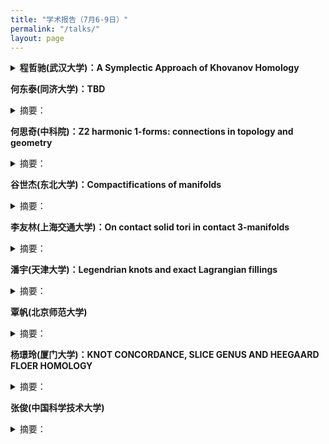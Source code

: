 ```yaml
---
title: "学术报告（7月6-9日）"
permalink: "/talks/"
layout: page
---
```


<p>
<details>
<summary><b>程哲驰(武汉大学)：A Symplectic Approach of Khovanov Homology
</b></summary>
There are many different approaches of Khovanov homology. As for this talk, we will mainly be interested in a version from symplectic geometry, called symplectic Khovanov homology.  It is conjecturally isomorphic to Khovanov homology. In 2020, Abouzaid and Smith proved this conjecture over characteristic-zero fields, while the more general cases remain open. In this talk, we start with comparing the gradings on symplectic Khovanov homology and Khovanov homology, and then discuss some recent progress on the conjecture.
</details>
</p> 

<p><b>何东泰(同济大学)：TBD
</b>
<details>
<summary>摘要：</summary>
TBD
</details>
</p> 

<p><b>何思奇(中科院)：Z2 harmonic 1-forms: connections in topology and geometry</b>
 <details>
<summary>摘要：</summary>
Z2 harmonic spinors and forms extend the concept of quadratic differentials on Riemann surfaces to higher dimensions, creating significant links with gauge theory, low-dimensional topology, and calibrated geometry. According to Taubes, Z2 harmonic 1-forms serve as essential boundaries in various gauge theory equations, particularly in the context of flat SL(2,C) connections. In the first session, we will provide an overview of this field, highlighting contributions from Takahashi, Parker, Walpuski, Doan, Donaldson, Haydys, Mazzeo, Chen, and others. The second session will address a challenge question posed by Taubes-Wu concerning the existence and rigidity of the tangent cone model for Z2 harmonic 1-forms. We will discuss the application of finite group representation theory to this problem.
</details>
</p> 


<p><b>谷世杰(东北大学)：Compactifications of manifolds</b>
  <details>
 <summary>摘要：</summary> In 1966, Larry Siebenmann once mused that his work (PhD thesis) was initiated at a time "when 'respectable' geometric topology was necessarily compact." That attitude has long since faded; today's topological landscape is filled with research in which noncompact spaces are primary objects. However, major successes in compactifying manifolds included here are fundamental to manifold topology: Stallings' characterization of Euclidean spaces, Siebenmann's collaring theorem, and our recent Gu-Guilbault's manifold completion theorem. In the first part, I will provide quick access to some of these results by weaving them together with common interpretations. In the second part, I will introduce several open questions on this topic. I will focus on clarifying the relationship between pseudo-collarability and Z-compactifiability, two main extensions on completable manifolds. I will construct counterexamples to the statement that Z-compactifiability implies pseudo-collarability. The constructions are based on knot theory and 4D topology. If time permits, I’ll show the reverse statement holds for manifolds of dimension at least six, i.e., pseudo-collarability implies Z-compactifiability.
 </details>
</p> 
 
<p><b>李友林(上海交通大学)：On contact solid tori in contact 3-manifolds</b>
 <details>
<summary>摘要：</summary>
Contact solid tori in contact 3-manifolds are closely related to Legendrian knots and Legendrian cable knots. In this talk, I will present several recent results concerning contact solid tori in contact 3-manifolds. This is joint work in progress with John Etnyre and Bulent Tosun.
  <br>
  预备报告题目：Convex surfaces in contact 3-manifolds  <br>
  预备报告摘要：Convex surface theory is an essential tool in studying contact 3-manifolds. In this talk, I will briefly introduce the convex surface theory and demonstrate how it is used to study tight contact structures.
</details>
</p> 
 
<p><b>潘宇(天津大学)：Legendrian knots and exact Lagrangian fillings</b>
   <details>
<summary>摘要：</summary> Exact Lagrangian surfaces are important objects in the derived Fukaya category. Augmentations are objects of the augmentation category, which is the contact analog of the Fukaya category. In this talk, we discuss various relations between augmentations and exact Lagrangian surfaces. On one hand, we use augmentations to build obstructions for exact Lagrangian cobordisms. On the other hand, we realize augmentations, which is an algebraic object, fully geometrically via exact Lagrangian surfaces.
</details>
</p> 

<p><b>覃帆(北京师范大学)</b>
 <details>
<summary>摘要：</summary>
TBD
</details>
</p> 

<p><b>杨璟玲(厦门大学)：KNOT CONCORDANCE, SLICE GENUS AND HEEGAARD FLOER HOMOLOGY </b>
  <details>
 <summary>摘要：</summary>
 In this talk, we will discuss the 4-dimensional properties of knots, knot concordance and knot slice genus, which play central roles in low-dimensional topology. Heegaard Floer ho- mology has proved to be an effective tool in studying low-dimensional topology, particularly in advancing the understanding of knot concordance. We will begin with an expository introduction to some elementary notions, followed by a review of results in knot concordance stemming from Heegaard Floer theory. We will also discuss our recent progress in this field. This is a joint work with Zhongtao Wu. 
</details>
</p> 

<p><b>张俊(中国科学技术大学)</b>
 <details>
<summary>摘要：</summary>
TBD
</details>
</p> 
